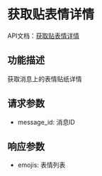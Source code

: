 # 获取贴表情详情

API文档：[获取贴表情详情](https://napcat.apifox.cn/226659219e0.md)

## 功能描述
获取消息上的表情贴纸详情

## 请求参数
- message_id: 消息ID

## 响应参数
- emojis: 表情列表
